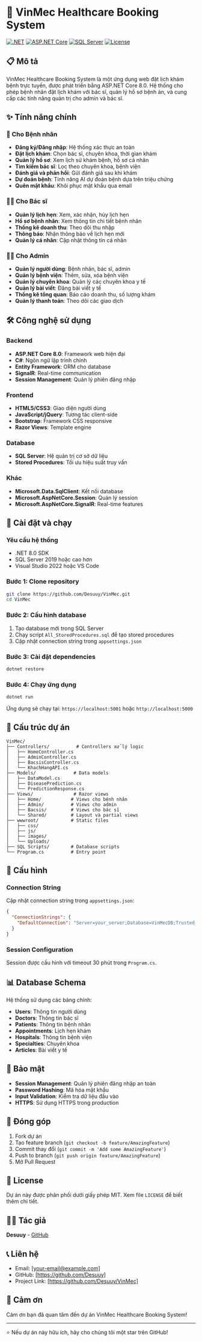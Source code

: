 # 🏥 VinMec Healthcare Booking System

[![.NET](https://img.shields.io/badge/.NET-8.0-blue.svg)](https://dotnet.microsoft.com/download/dotnet/8.0)
[![ASP.NET Core](https://img.shields.io/badge/ASP.NET%20Core-8.0-green.svg)](https://dotnet.microsoft.com/apps/aspnet)
[![SQL Server](https://img.shields.io/badge/SQL%20Server-2019+-orange.svg)](https://www.microsoft.com/en-us/sql-server)
[![License](https://img.shields.io/badge/License-MIT-yellow.svg)](LICENSE)

## 📋 Mô tả

VinMec Healthcare Booking System là một ứng dụng web đặt lịch khám bệnh trực tuyến, được phát triển bằng ASP.NET Core 8.0. Hệ thống cho phép bệnh nhân đặt lịch khám với bác sĩ, quản lý hồ sơ bệnh án, và cung cấp các tính năng quản trị cho admin và bác sĩ.

## ✨ Tính năng chính

### 👥 Cho Bệnh nhân
- **Đăng ký/Đăng nhập**: Hệ thống xác thực an toàn
- **Đặt lịch khám**: Chọn bác sĩ, chuyên khoa, thời gian khám
- **Quản lý hồ sơ**: Xem lịch sử khám bệnh, hồ sơ cá nhân
- **Tìm kiếm bác sĩ**: Lọc theo chuyên khoa, bệnh viện
- **Đánh giá và phản hồi**: Gửi đánh giá sau khi khám
- **Dự đoán bệnh**: Tính năng AI dự đoán bệnh dựa trên triệu chứng
- **Quên mật khẩu**: Khôi phục mật khẩu qua email

### 👨‍⚕️ Cho Bác sĩ
- **Quản lý lịch hẹn**: Xem, xác nhận, hủy lịch hẹn
- **Hồ sơ bệnh nhân**: Xem thông tin chi tiết bệnh nhân
- **Thống kê doanh thu**: Theo dõi thu nhập
- **Thông báo**: Nhận thông báo về lịch hẹn mới
- **Quản lý cá nhân**: Cập nhật thông tin cá nhân

### 👨‍💼 Cho Admin
- **Quản lý người dùng**: Bệnh nhân, bác sĩ, admin
- **Quản lý bệnh viện**: Thêm, sửa, xóa bệnh viện
- **Quản lý chuyên khoa**: Quản lý các chuyên khoa y tế
- **Quản lý bài viết**: Đăng bài viết y tế
- **Thống kê tổng quan**: Báo cáo doanh thu, số lượng khám
- **Quản lý thanh toán**: Theo dõi các giao dịch

## 🛠️ Công nghệ sử dụng

### Backend
- **ASP.NET Core 8.0**: Framework web hiện đại
- **C#**: Ngôn ngữ lập trình chính
- **Entity Framework**: ORM cho database
- **SignalR**: Real-time communication
- **Session Management**: Quản lý phiên đăng nhập

### Frontend
- **HTML5/CSS3**: Giao diện người dùng
- **JavaScript/jQuery**: Tương tác client-side
- **Bootstrap**: Framework CSS responsive
- **Razor Views**: Template engine

### Database
- **SQL Server**: Hệ quản trị cơ sở dữ liệu
- **Stored Procedures**: Tối ưu hiệu suất truy vấn

### Khác
- **Microsoft.Data.SqlClient**: Kết nối database
- **Microsoft.AspNetCore.Session**: Quản lý session
- **Microsoft.AspNetCore.SignalR**: Real-time features

## 🚀 Cài đặt và chạy

### Yêu cầu hệ thống
- .NET 8.0 SDK
- SQL Server 2019 hoặc cao hơn
- Visual Studio 2022 hoặc VS Code

### Bước 1: Clone repository
```bash
git clone https://github.com/Desuuy/VinMec.git
cd VinMec
```

### Bước 2: Cấu hình database
1. Tạo database mới trong SQL Server
2. Chạy script `All_StoredProcedures.sql` để tạo stored procedures
3. Cập nhật connection string trong `appsettings.json`

### Bước 3: Cài đặt dependencies
```bash
dotnet restore
```

### Bước 4: Chạy ứng dụng
```bash
dotnet run
```

Ứng dụng sẽ chạy tại: `https://localhost:5001` hoặc `http://localhost:5000`

## 📁 Cấu trúc dự án

```
VinMec/
├── Controllers/          # Controllers xử lý logic
│   ├── HomeController.cs
│   ├── AdminController.cs
│   ├── BacsisController.cs
│   └── KhachHangAPI.cs
├── Models/              # Data models
│   ├── DataModel.cs
│   ├── DiseasePrediction.cs
│   └── PredictionResponse.cs
├── Views/               # Razor views
│   ├── Home/           # Views cho bệnh nhân
│   ├── Admin/          # Views cho admin
│   ├── Bacsis/         # Views cho bác sĩ
│   └── Shared/         # Layout và partial views
├── wwwroot/            # Static files
│   ├── css/
│   ├── js/
│   ├── images/
│   └── Uploads/
├── SQL Scripts/        # Database scripts
└── Program.cs          # Entry point
```

## 🔧 Cấu hình

### Connection String
Cập nhật connection string trong `appsettings.json`:

```json
{
  "ConnectionStrings": {
    "DefaultConnection": "Server=your_server;Database=VinMecDB;Trusted_Connection=true;TrustServerCertificate=true;"
  }
}
```

### Session Configuration
Session được cấu hình với timeout 30 phút trong `Program.cs`.

## 📊 Database Schema

Hệ thống sử dụng các bảng chính:
- **Users**: Thông tin người dùng
- **Doctors**: Thông tin bác sĩ
- **Patients**: Thông tin bệnh nhân
- **Appointments**: Lịch hẹn khám
- **Hospitals**: Thông tin bệnh viện
- **Specialties**: Chuyên khoa
- **Articles**: Bài viết y tế

## 🔐 Bảo mật

- **Session Management**: Quản lý phiên đăng nhập an toàn
- **Password Hashing**: Mã hóa mật khẩu
- **Input Validation**: Kiểm tra dữ liệu đầu vào
- **HTTPS**: Sử dụng HTTPS trong production

## 🤝 Đóng góp

1. Fork dự án
2. Tạo feature branch (`git checkout -b feature/AmazingFeature`)
3. Commit thay đổi (`git commit -m 'Add some AmazingFeature'`)
4. Push to branch (`git push origin feature/AmazingFeature`)
5. Mở Pull Request

## 📝 License

Dự án này được phân phối dưới giấy phép MIT. Xem file `LICENSE` để biết thêm chi tiết.

## 👨‍💻 Tác giả

**Desuuy** - [GitHub](https://github.com/Desuuy)

## 📞 Liên hệ

- Email: [your-email@example.com]
- GitHub: [https://github.com/Desuuy]
- Project Link: [https://github.com/Desuuy/VinMec]

## 🙏 Cảm ơn

Cảm ơn bạn đã quan tâm đến dự án VinMec Healthcare Booking System!

---

⭐ Nếu dự án này hữu ích, hãy cho chúng tôi một star trên GitHub!
